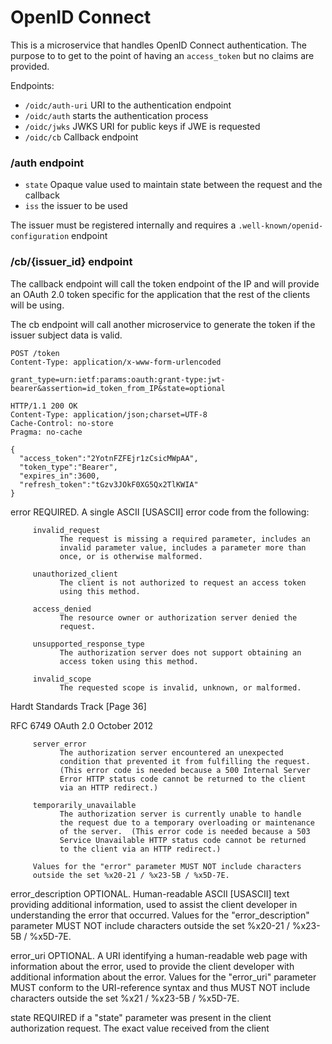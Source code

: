 OpenID Connect
==============

This is a microservice that handles OpenID Connect authentication.  The purpose to to get to the point of having an `access_token` but no claims are provided.

Endpoints:

* `/oidc/auth-uri` URI to the authentication endpoint 
* `/oidc/auth` starts the authentication process 
* `/oidc/jwks` JWKS URI for public keys if JWE is requested
* `/oidc/cb` Callback endpoint

### /auth endpoint

* `state` Opaque value used to maintain state between the request and the callback
* `iss` the issuer to be used

The issuer must be registered internally and requires a `.well-known/openid-configuration` endpoint

### /cb/{issuer_id} endpoint

The callback endpoint will call the token endpoint of the IP and will provide an OAuth 2.0 token specific for the application that the rest of the clients will be using.

The cb endpoint will call another microservice to generate the token if the issuer subject data is valid.

```
POST /token
Content-Type: application/x-www-form-urlencoded

grant_type=urn:ietf:params:oauth:grant-type:jwt-bearer&assertion=id_token_from_IP&state=optional

HTTP/1.1 200 OK
Content-Type: application/json;charset=UTF-8
Cache-Control: no-store
Pragma: no-cache

{
  "access_token":"2YotnFZFEjr1zCsicMWpAA",
  "token_type":"Bearer",
  "expires_in":3600,
  "refresh_token":"tGzv3JOkF0XG5Qx2TlKWIA"
}
```



  error
         REQUIRED.  A single ASCII [USASCII] error code from the
         following:

         invalid_request
               The request is missing a required parameter, includes an
               invalid parameter value, includes a parameter more than
               once, or is otherwise malformed.

         unauthorized_client
               The client is not authorized to request an access token
               using this method.

         access_denied
               The resource owner or authorization server denied the
               request.

         unsupported_response_type
               The authorization server does not support obtaining an
               access token using this method.

         invalid_scope
               The requested scope is invalid, unknown, or malformed.









Hardt                        Standards Track                   [Page 36]

 
RFC 6749                        OAuth 2.0                   October 2012


         server_error
               The authorization server encountered an unexpected
               condition that prevented it from fulfilling the request.
               (This error code is needed because a 500 Internal Server
               Error HTTP status code cannot be returned to the client
               via an HTTP redirect.)

         temporarily_unavailable
               The authorization server is currently unable to handle
               the request due to a temporary overloading or maintenance
               of the server.  (This error code is needed because a 503
               Service Unavailable HTTP status code cannot be returned
               to the client via an HTTP redirect.)

         Values for the "error" parameter MUST NOT include characters
         outside the set %x20-21 / %x23-5B / %x5D-7E.

   error_description
         OPTIONAL.  Human-readable ASCII [USASCII] text providing
         additional information, used to assist the client developer in
         understanding the error that occurred.
         Values for the "error_description" parameter MUST NOT include
         characters outside the set %x20-21 / %x23-5B / %x5D-7E.

   error_uri
         OPTIONAL.  A URI identifying a human-readable web page with
         information about the error, used to provide the client
         developer with additional information about the error.
         Values for the "error_uri" parameter MUST conform to the
         URI-reference syntax and thus MUST NOT include characters
         outside the set %x21 / %x23-5B / %x5D-7E.

   state
         REQUIRED if a "state" parameter was present in the client
         authorization request.  The exact value received from the client
